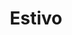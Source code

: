 ---
address: Hoofdstraat 31
title: Estivo
city: Veghel
zip: 5461 JC
country: Netherlands
lat: 51.616128
lng: 5.544572
phone: 0413 363261
email: info@estivomoda.com
url: 
---